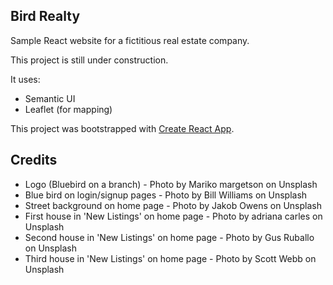 
## Bird Realty

Sample React website for a fictitious real estate company.

This project is still under construction.

It uses:

- Semantic UI
- Leaflet (for mapping)


This project was bootstrapped with [Create React App](https://github.com/facebook/create-react-app).


## Credits

- Logo (Bluebird on a branch) - Photo by Mariko margetson on Unsplash
- Blue bird on login/signup pages - Photo by Bill Williams on Unsplash
- Street background on home page - Photo by Jakob Owens on Unsplash
- First house in 'New Listings' on home page - Photo by adriana carles on Unsplash
- Second house in 'New Listings' on home page - Photo by Gus Ruballo on Unsplash
- Third house in 'New Listings' on home page - Photo by Scott Webb on Unsplash

